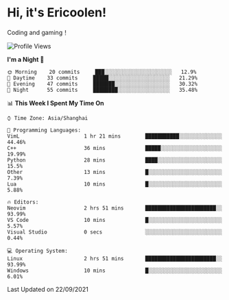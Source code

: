 # Hi, it's Ericoolen!
Coding and gaming！

<!--START_SECTION:waka-->
![Profile Views](http://img.shields.io/badge/Profile%20Views-36-blue)

**I'm a Night 🦉** 

```text
🌞 Morning    20 commits     ███░░░░░░░░░░░░░░░░░░░░░░   12.9% 
🌆 Daytime    33 commits     █████░░░░░░░░░░░░░░░░░░░░   21.29% 
🌃 Evening    47 commits     ███████░░░░░░░░░░░░░░░░░░   30.32% 
🌙 Night      55 commits     ████████░░░░░░░░░░░░░░░░░   35.48%

```


📊 **This Week I Spent My Time On** 

```text
⌚︎ Time Zone: Asia/Shanghai

💬 Programming Languages: 
VimL                     1 hr 21 mins        ███████████░░░░░░░░░░░░░░   44.46% 
C++                      36 mins             █████░░░░░░░░░░░░░░░░░░░░   19.99% 
Python                   28 mins             ████░░░░░░░░░░░░░░░░░░░░░   15.5% 
Other                    13 mins             █░░░░░░░░░░░░░░░░░░░░░░░░   7.39% 
Lua                      10 mins             █░░░░░░░░░░░░░░░░░░░░░░░░   5.88%

🔥 Editors: 
Neovim                   2 hrs 51 mins       ███████████████████████░░   93.99% 
VS Code                  10 mins             █░░░░░░░░░░░░░░░░░░░░░░░░   5.57% 
Visual Studio            0 secs              ░░░░░░░░░░░░░░░░░░░░░░░░░   0.44%

💻 Operating System: 
Linux                    2 hrs 51 mins       ███████████████████████░░   93.99% 
Windows                  10 mins             █░░░░░░░░░░░░░░░░░░░░░░░░   6.01%

```


 Last Updated on 22/09/2021
<!--END_SECTION:waka-->


